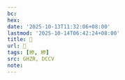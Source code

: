 ```yaml
---
bc:
hex:
date: '2025-10-13T11:32:06+08:00'
lastmod: '2025-10-14T06:42:24+08:00'
title: 󰫮
url: 󰫮
tags: [縿, 縿]
src: GHZR, DCCV
note:
---
```

